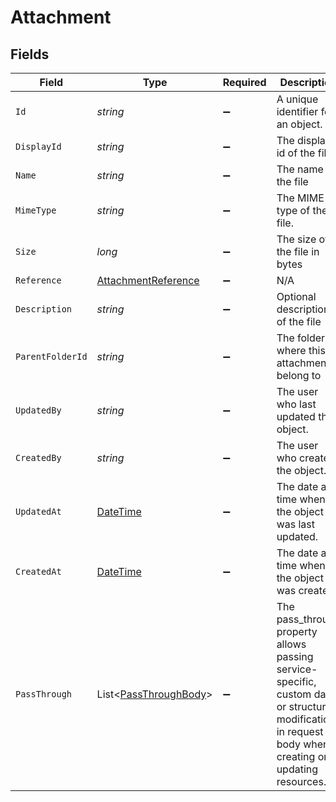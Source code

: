 # Attachment


## Fields

| Field                                                                                                                                                   | Type                                                                                                                                                    | Required                                                                                                                                                | Description                                                                                                                                             | Example                                                                                                                                                 |
| ------------------------------------------------------------------------------------------------------------------------------------------------------- | ------------------------------------------------------------------------------------------------------------------------------------------------------- | ------------------------------------------------------------------------------------------------------------------------------------------------------- | ------------------------------------------------------------------------------------------------------------------------------------------------------- | ------------------------------------------------------------------------------------------------------------------------------------------------------- |
| `Id`                                                                                                                                                    | *string*                                                                                                                                                | :heavy_minus_sign:                                                                                                                                      | A unique identifier for an object.                                                                                                                      | 12345                                                                                                                                                   |
| `DisplayId`                                                                                                                                             | *string*                                                                                                                                                | :heavy_minus_sign:                                                                                                                                      | The display id of the file                                                                                                                              | sample ID                                                                                                                                               |
| `Name`                                                                                                                                                  | *string*                                                                                                                                                | :heavy_minus_sign:                                                                                                                                      | The name of the file                                                                                                                                    | sample.jpg                                                                                                                                              |
| `MimeType`                                                                                                                                              | *string*                                                                                                                                                | :heavy_minus_sign:                                                                                                                                      | The MIME type of the file.                                                                                                                              | image/jpeg                                                                                                                                              |
| `Size`                                                                                                                                                  | *long*                                                                                                                                                  | :heavy_minus_sign:                                                                                                                                      | The size of the file in bytes                                                                                                                           | 1810673                                                                                                                                                 |
| `Reference`                                                                                                                                             | [AttachmentReference](../../Models/Components/AttachmentReference.md)                                                                                   | :heavy_minus_sign:                                                                                                                                      | N/A                                                                                                                                                     |                                                                                                                                                         |
| `Description`                                                                                                                                           | *string*                                                                                                                                                | :heavy_minus_sign:                                                                                                                                      | Optional description of the file                                                                                                                        | A sample image                                                                                                                                          |
| `ParentFolderId`                                                                                                                                        | *string*                                                                                                                                                | :heavy_minus_sign:                                                                                                                                      | The folder id where this attachment belong to                                                                                                           | 123                                                                                                                                                     |
| `UpdatedBy`                                                                                                                                             | *string*                                                                                                                                                | :heavy_minus_sign:                                                                                                                                      | The user who last updated the object.                                                                                                                   | 12345                                                                                                                                                   |
| `CreatedBy`                                                                                                                                             | *string*                                                                                                                                                | :heavy_minus_sign:                                                                                                                                      | The user who created the object.                                                                                                                        | 12345                                                                                                                                                   |
| `UpdatedAt`                                                                                                                                             | [DateTime](https://learn.microsoft.com/en-us/dotnet/api/system.datetime?view=net-5.0)                                                                   | :heavy_minus_sign:                                                                                                                                      | The date and time when the object was last updated.                                                                                                     | 2020-09-30T07:43:32.000Z                                                                                                                                |
| `CreatedAt`                                                                                                                                             | [DateTime](https://learn.microsoft.com/en-us/dotnet/api/system.datetime?view=net-5.0)                                                                   | :heavy_minus_sign:                                                                                                                                      | The date and time when the object was created.                                                                                                          | 2020-09-30T07:43:32.000Z                                                                                                                                |
| `PassThrough`                                                                                                                                           | List<[PassThroughBody](../../Models/Components/PassThroughBody.md)>                                                                                     | :heavy_minus_sign:                                                                                                                                      | The pass_through property allows passing service-specific, custom data or structured modifications in request body when creating or updating resources. |                                                                                                                                                         |